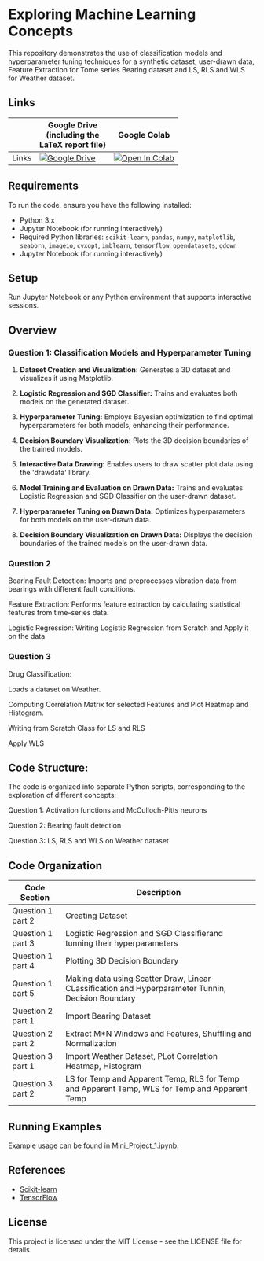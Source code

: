 # Exploring Machine Learning Concepts

This repository demonstrates the use of classification models and hyperparameter tuning techniques for a synthetic dataset, user-drawn data, Feature Extraction for Tome series Bearing dataset and LS, RLS and WLS for Weather dataset.

## Links

||Google Drive <br />(including the <br /> LaTeX report file)|Google Colab|
|---|---|---|
| Links | [![Google Drive](https://img.shields.io/badge/Google%20Drive-4285F4?style=for-the-badge&logo=googledrive&logoColor=white)](https://drive.google.com/drive/folders/186AbdIeFw0kJYwt5gFSpX7yTnF4EynGj?usp=sharing) | [![Open In Colab](https://colab.research.google.com/assets/colab-badge.svg)](https://drive.google.com/file/d/1al77_chJL7QaaN7ua8sv6XHlA3DeEKfW/view?usp=sharing) |

## Requirements
To run the code, ensure you have the following installed:

- Python 3.x
- Jupyter Notebook (for running interactively)
- Required Python libraries: `scikit-learn`, `pandas`, `numpy`, `matplotlib`, `seaborn`, `imageio`, `cvxopt`, `imblearn`, `tensorflow`, `opendatasets`, `gdown`
- Jupyter Notebook (for running interactively)
  
## Setup

Run Jupyter Notebook or any Python environment that supports interactive sessions.

## Overview

### Question 1: Classification Models and Hyperparameter Tuning

1. **Dataset Creation and Visualization:**  Generates a 3D dataset and visualizes it using Matplotlib.

2. **Logistic Regression and SGD Classifier:** Trains and evaluates both models on the generated dataset.

3. **Hyperparameter Tuning:**  Employs Bayesian optimization to find optimal hyperparameters for both models, enhancing their performance.

4. **Decision Boundary Visualization:**  Plots the 3D decision boundaries of the trained models.

5. **Interactive Data Drawing:**  Enables users to draw scatter plot data using the 'drawdata' library.

6. **Model Training and Evaluation on Drawn Data:**  Trains and evaluates Logistic Regression and SGD Classifier on the user-drawn dataset.

7. **Hyperparameter Tuning on Drawn Data:**  Optimizes hyperparameters for both models on the user-drawn data.

8. **Decision Boundary Visualization on Drawn Data:**  Displays the decision boundaries of the trained models on the user-drawn data.

### Question 2

Bearing Fault Detection: Imports and preprocesses vibration data from bearings with different fault conditions.

Feature Extraction: Performs feature extraction by calculating statistical features from time-series data.

Logistic Regression: Writing Logistic Regression from Scratch and Apply it on the data 

### Question 3

Drug Classification:

Loads a dataset on Weather.

Computing Correlation Matrix for selected Features and Plot Heatmap and Histogram.

Writing from Scratch Class for LS and RLS

Apply WLS

## Code Structure:

The code is organized into separate Python scripts, corresponding to the exploration of different concepts:

Question 1: Activation functions and McCulloch-Pitts neurons

Question 2: Bearing fault detection

Question 3: LS, RLS and WLS on Weather dataset

## Code Organization

| Code Section | Description |
|---|---|
| Question 1 part 2 | Creating Dataset |
| Question 1 part 3 | Logistic Regression and SGD Classifierand tunning their hyperparameters |
| Question 1 part 4 | Plotting 3D Decision Boundary |
| Question 1 part 5 | Making data using Scatter Draw, Linear CLassification and Hyperparameter Tunnin, Decision Boundary |
| Question 2 part 1 | Import Bearing Dataset |
| Question 2 part 2 | Extract M*N Windows and Features, Shuffling and Normalization|
| Question 3 part 1 | Import Weather Dataset, PLot Correlation Heatmap, Histogram |
| Question 3 part 2 | LS for Temp and Apparent Temp, RLS for Temp and Apparent Temp, WLS for Temp and Apparent Temp |


## Running Examples
Example usage can be found in Mini_Project_1.ipynb.

## References
- [Scikit-learn](https://scikit-learn.org/)
- [TensorFlow](https://www.tensorflow.org/)

## License

This project is licensed under the MIT License - see the LICENSE file for details.

